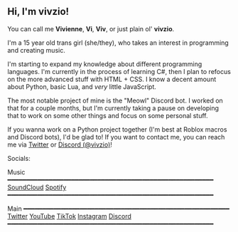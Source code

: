 ## Hi, I'm vivzio!

You can call me **Vivienne**, **Vi**, **Viv**, or just plain ol' **vivzio**.

I'm a 15 year old trans girl (she/they), who takes an interest in programming and creating music.

I'm starting to expand my knowledge about different programming languages. I'm currently in the process of learning C#, then I plan to refocus on the more advanced stuff with HTML + CSS. I know a decent amount about Python, basic Lua, and *very* little JavaScript.

The most notable project of mine is the "Meowl" Discord bot. I worked on that for a couple months, but I'm currently taking a pause on developing that to work on some other things and focus on some personal stuff.

If you wanna work on a Python project together (I'm best at Roblox macros and Discord bots), I'd be glad to! If you want to contact me, you can reach me via [Twitter](https://twitter.com/literallyvivzio) or [Discord (@vivzio)](https://discord.com/users/1372365589082935456)!

Socials:

Music
━━━━━━━━━━━━━━━━━━━━━━━━━━━━━━━━━━━━━━━━━━━━━━━━━━━━━━━
[SoundCloud](https://soundcloud.com/vivzio)
[Spotify](https://open.spotify.com/artist/5ueTutghbZhxS2yIAY7lbs?si=5vloksK3SI6jJQzjxfyk_g)
━━━━━━━━━━━━━━━━━━━━━━━━━━━━━━━━━━━━━━━━━━━━━━━━━━━━━━━

Main
━━━━━━━━━━━━━━━━━━━━━━━━━━━━━━━━━━━━━━━━━━━━━━━━━━━━━━━
[Twitter](https://twitter.com/literallyvivzio)
[YouTube](https://youtube.com/@vivzio)
[TikTok](https://tiktok.com/@vivzio)
[Instagram](https://instagram.com/vivzio)
[Discord](https://discord.com/users/1372365589082935456)
━━━━━━━━━━━━━━━━━━━━━━━━━━━━━━━━━━━━━━━━━━━━━━━━━━━━━━━

